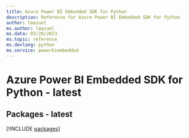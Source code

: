 ```yaml
---
title: Azure Power BI Embedded SDK for Python
description: Reference for Azure Power BI Embedded SDK for Python
author: lmazuel
ms.author: lmazuel
ms.data: 03/20/2023
ms.topic: reference
ms.devlang: python
ms.service: powerbiembedded
---
```

# Azure Power BI Embedded SDK for Python - latest
## Packages - latest
[!INCLUDE [packages](power-bi-embedded-index.md)]